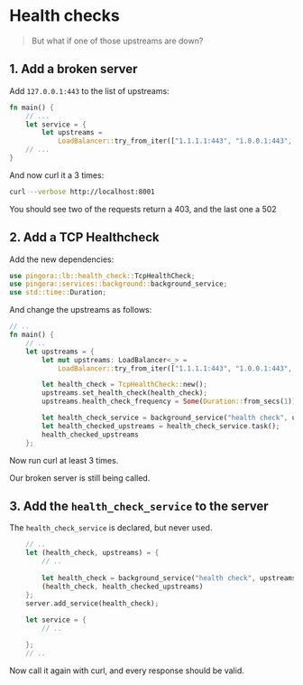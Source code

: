 # Health checks

> But what if one of those upstreams are down?

## 1. Add a broken server

Add `127.0.0.1:443` to the list of upstreams:

```rs
fn main() {
    // ...
    let service = {
        let upstreams =
            LoadBalancer::try_from_iter(["1.1.1.1:443", "1.0.0.1:443", "127.0.0.1:443"]).unwrap();
    // ...
}
```

And now curl it a 3 times:

```sh
curl --verbose http://localhost:8001
```

You should see two of the requests return a 403, and the last one a 502

## 2. Add a TCP Healthcheck

Add the new dependencies:

```rs
use pingora::lb::health_check::TcpHealthCheck;
use pingora::services::background::background_service;
use std::time::Duration;
```

And change the upstreams as follows:

```rs
// ..
fn main() {
    // ..
    let upstreams = {
        let mut upstreams: LoadBalancer<_> =
            LoadBalancer::try_from_iter(["1.1.1.1:443", "1.0.0.1:443", "127.0.0.1:443"]).unwrap();

        let health_check = TcpHealthCheck::new();
        upstreams.set_health_check(health_check);
        upstreams.health_check_frequency = Some(Duration::from_secs(1));

        let health_check_service = background_service("health check", upstreams);
        let health_checked_upstreams = health_check_service.task();
        health_checked_upstreams
    };
```

Now run curl at least 3 times.

Our broken server is still being called.

## 3. Add the `health_check_service` to the server

The `health_check_service` is declared, but never used.

```rs
    // ..
    let (health_check, upstreams) = {
        // ..
        
        let health_check = background_service("health check", upstreams);
        (health_check, health_checked_upstreams)
    };
    server.add_service(health_check);
    
    let service = {
        // ..

    };
    // ..
```

Now call it again with curl, and every response should be valid.
